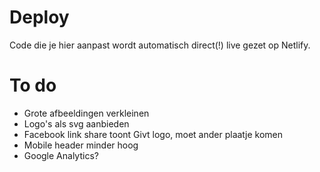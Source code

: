 # Deploy
Code die je hier aanpast wordt automatisch direct(!) live gezet op Netlify.

# To do
- Grote afbeeldingen verkleinen
- Logo's als svg aanbieden
- Facebook link share toont Givt logo, moet ander plaatje komen
- Mobile header minder hoog
- Google Analytics?

